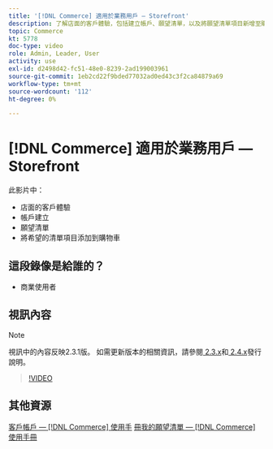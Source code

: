 ```yaml
---
title: '[!DNL Commerce] 適用於業務用戶 — Storefront'
description: 了解店面的客戶體驗，包括建立帳戶、願望清單，以及將願望清單項目新增至購物車
topic: Commerce
kt: 5778
doc-type: video
role: Admin, Leader, User
activity: use
exl-id: d2498d42-fc51-48e0-8239-2ad199003961
source-git-commit: 1eb2cd22f9bded77032ad0ed43c3f2ca84879a69
workflow-type: tm+mt
source-wordcount: '112'
ht-degree: 0%

---
```


# [!DNL Commerce] 適用於業務用戶 — Storefront

此影片中：

- 店面的客戶體驗
- 帳戶建立
- 願望清單
- 將希望的清單項目添加到購物車

## 這段錄像是給誰的？

- 商業使用者

## 視訊內容

>[!NOTE]
>
>視訊中的內容反映2.3.1版。 如需更新版本的相關資訊，請參閱[ 2.3.x](https://devdocs.magento.com/guides/v2.3/release-notes/bk-release-notes.html)和[ 2.4.x](https://devdocs.magento.com/guides/v2.4/release-notes/bk-release-notes.html)發行說明。

>[!VIDEO](https://video.tv.adobe.com/v/36188?quality=12&learn=on)

## 其他資源

[客戶帳戶 —  [!DNL Commerce] 使用手](https://docs.magento.com/user-guide/customers/customer-account.html)
[冊我的願望清單 —  [!DNL Commerce] 使用手冊](https://docs.magento.com/user-guide/customers/account-dashboard-my-wish-list.html)
